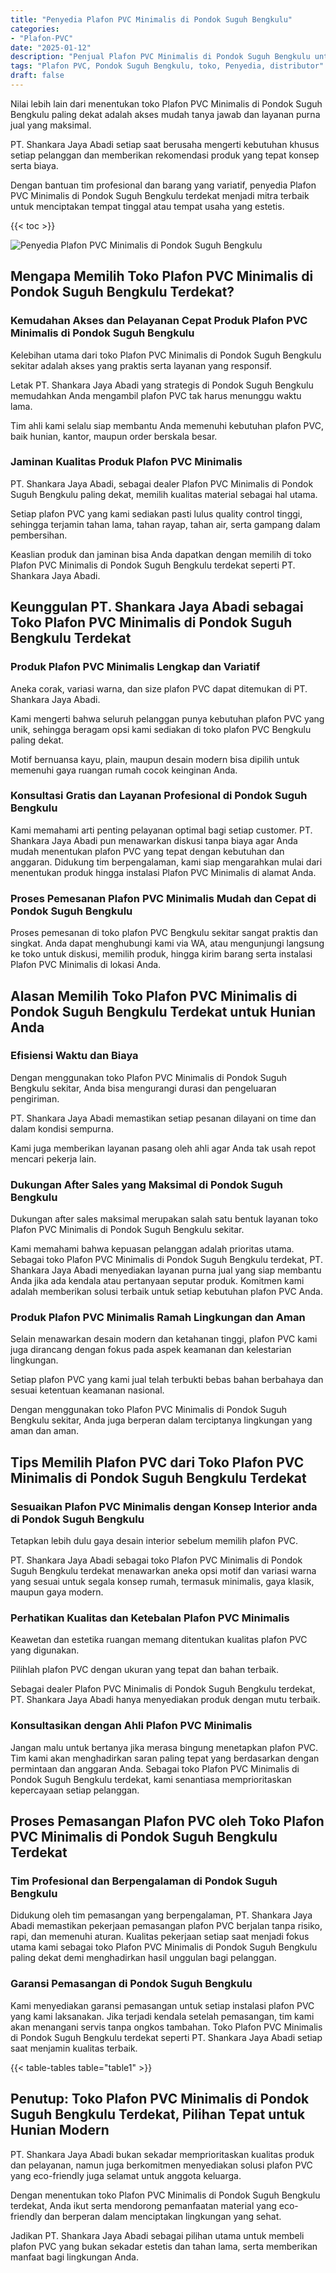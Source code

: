 ```yaml
---
title: "Penyedia Plafon PVC Minimalis di Pondok Suguh Bengkulu"
categories: 
- "Plafon-PVC"
date: "2025-01-12"
description: "Penjual Plafon PVC Minimalis di Pondok Suguh Bengkulu untuk rumah, perkantoran, serta toko. Produk terbaik, pilihan motif, pilihan warna menarik, beserta servis pemasangan oleh teknisi profesional dan kepastian resmi!|Layanan penjualan Plafon PVC Minimalis di Pondok Suguh Bengkulu bagi kebutuhan rumah, kantor, atau toko, dengan plafon berkualitas dan penempatan oleh teknisi berpengalaman serta garansi resmi.|Solusi Plafon PVC Minimalis di Pondok Suguh Bengkulu yang andal bagi rumah, perkantoran, dan gerai, dengan produk unggulan dan instalasi dikerjakan oleh tenaga ahli profesional dan garansi resmi.|Distribusi Plafon PVC Minimalis di Pondok Suguh Bengkulu untuk rumah, perkantoran, dan ritel, beserta plafon berkualitas dan instalasi oleh tim berpengalaman, lengkap beserta jaminan resmi.}"
tags: "Plafon PVC, Pondok Suguh Bengkulu, toko, Penyedia, distributor"
draft: false
---
```


Nilai lebih lain dari menentukan toko Plafon PVC Minimalis di Pondok Suguh Bengkulu paling dekat adalah akses mudah tanya jawab dan layanan purna jual yang maksimal.

PT. Shankara Jaya Abadi setiap saat berusaha mengerti kebutuhan khusus setiap pelanggan dan memberikan rekomendasi produk yang tepat konsep serta biaya.

Dengan bantuan tim profesional dan barang yang variatif, penyedia Plafon PVC Minimalis di Pondok Suguh Bengkulu terdekat menjadi mitra terbaik untuk menciptakan tempat tinggal atau tempat usaha yang estetis.

{{< toc >}}

![Penyedia Plafon PVC Minimalis di Pondok Suguh Bengkulu](/images/Plafon-PVC/Penyedia-Plafon-PVC-Minimalis-di-Pondok-Suguh-Bengkulu.png)


## Mengapa Memilih Toko Plafon PVC Minimalis di Pondok Suguh Bengkulu Terdekat?

### Kemudahan Akses dan Pelayanan Cepat Produk Plafon PVC Minimalis di Pondok Suguh Bengkulu

Kelebihan utama dari toko Plafon PVC Minimalis di Pondok Suguh Bengkulu sekitar adalah akses yang praktis serta layanan yang responsif.

Letak PT. Shankara Jaya Abadi yang strategis di Pondok Suguh Bengkulu memudahkan Anda mengambil plafon PVC tak harus menunggu waktu lama.

Tim ahli kami selalu siap membantu Anda memenuhi kebutuhan plafon PVC, baik hunian, kantor, maupun order berskala besar.

### Jaminan Kualitas Produk Plafon PVC Minimalis

PT. Shankara Jaya Abadi, sebagai dealer Plafon PVC Minimalis di Pondok Suguh Bengkulu paling dekat, memilih kualitas material sebagai hal utama.

Setiap plafon PVC yang kami sediakan pasti lulus quality control tinggi, sehingga terjamin tahan lama, tahan rayap, tahan air, serta gampang dalam pembersihan.

Keaslian produk dan jaminan bisa Anda dapatkan dengan memilih di toko Plafon PVC Minimalis di Pondok Suguh Bengkulu terdekat seperti PT. Shankara Jaya Abadi.

## Keunggulan PT. Shankara Jaya Abadi sebagai Toko Plafon PVC Minimalis di Pondok Suguh Bengkulu Terdekat

### Produk Plafon PVC Minimalis Lengkap dan Variatif

Aneka corak, variasi warna, dan size plafon PVC dapat ditemukan di PT. Shankara Jaya Abadi.

Kami mengerti bahwa seluruh pelanggan punya kebutuhan plafon PVC yang unik, sehingga beragam opsi kami sediakan di toko plafon PVC Bengkulu paling dekat.

Motif bernuansa kayu, plain, maupun desain modern bisa dipilih untuk memenuhi gaya ruangan rumah cocok keinginan Anda.

### Konsultasi Gratis dan Layanan Profesional di Pondok Suguh Bengkulu

Kami memahami arti penting pelayanan optimal bagi setiap customer. PT. Shankara Jaya Abadi pun menawarkan diskusi tanpa biaya agar Anda mudah menentukan plafon PVC yang tepat dengan kebutuhan dan anggaran. Didukung tim berpengalaman, kami siap mengarahkan mulai dari menentukan produk hingga instalasi Plafon PVC Minimalis di alamat Anda.

### Proses Pemesanan Plafon PVC Minimalis Mudah dan Cepat di Pondok Suguh Bengkulu

Proses pemesanan di toko plafon PVC Bengkulu sekitar sangat praktis dan singkat. Anda dapat menghubungi kami via WA, atau mengunjungi langsung ke toko untuk diskusi, memilih produk, hingga kirim barang serta instalasi Plafon PVC Minimalis di lokasi Anda.

## Alasan Memilih Toko Plafon PVC Minimalis di Pondok Suguh Bengkulu Terdekat untuk Hunian Anda

### Efisiensi Waktu dan Biaya

Dengan menggunakan toko Plafon PVC Minimalis di Pondok Suguh Bengkulu sekitar, Anda bisa mengurangi durasi dan pengeluaran pengiriman.

PT. Shankara Jaya Abadi memastikan setiap pesanan dilayani on time dan dalam kondisi sempurna.

Kami juga memberikan layanan pasang oleh ahli agar Anda tak usah repot mencari pekerja lain.

### Dukungan After Sales yang Maksimal di Pondok Suguh Bengkulu

Dukungan after sales maksimal merupakan salah satu bentuk layanan toko Plafon PVC Minimalis di Pondok Suguh Bengkulu sekitar.

Kami memahami bahwa kepuasan pelanggan adalah prioritas utama. Sebagai toko Plafon PVC Minimalis di Pondok Suguh Bengkulu terdekat, PT. Shankara Jaya Abadi menyediakan layanan purna jual yang siap membantu Anda jika ada kendala atau pertanyaan seputar produk. Komitmen kami adalah memberikan solusi terbaik untuk setiap kebutuhan plafon PVC Anda.

### Produk Plafon PVC Minimalis Ramah Lingkungan dan Aman

Selain menawarkan desain modern dan ketahanan tinggi, plafon PVC kami juga dirancang dengan fokus pada aspek keamanan dan kelestarian lingkungan.

Setiap plafon PVC yang kami jual telah terbukti bebas bahan berbahaya dan sesuai ketentuan keamanan nasional.

Dengan menggunakan toko Plafon PVC Minimalis di Pondok Suguh Bengkulu sekitar, Anda juga berperan dalam terciptanya lingkungan yang aman dan aman.

## Tips Memilih Plafon PVC dari Toko Plafon PVC Minimalis di Pondok Suguh Bengkulu Terdekat

### Sesuaikan Plafon PVC Minimalis dengan Konsep Interior anda di Pondok Suguh Bengkulu

Tetapkan lebih dulu gaya desain interior sebelum memilih plafon PVC.

PT. Shankara Jaya Abadi sebagai toko Plafon PVC Minimalis di Pondok Suguh Bengkulu terdekat menawarkan aneka opsi motif dan variasi warna yang sesuai untuk segala konsep rumah, termasuk minimalis, gaya klasik, maupun gaya modern.

### Perhatikan Kualitas dan Ketebalan Plafon PVC Minimalis

Keawetan dan estetika ruangan memang ditentukan kualitas plafon PVC yang digunakan.

Pilihlah plafon PVC dengan ukuran yang tepat dan bahan terbaik.

Sebagai dealer Plafon PVC Minimalis di Pondok Suguh Bengkulu terdekat, PT. Shankara Jaya Abadi hanya menyediakan produk dengan mutu terbaik.

### Konsultasikan dengan Ahli Plafon PVC Minimalis

Jangan malu untuk bertanya jika merasa bingung menetapkan plafon PVC. Tim kami akan menghadirkan saran paling tepat yang berdasarkan dengan permintaan dan anggaran Anda. Sebagai toko Plafon PVC Minimalis di Pondok Suguh Bengkulu terdekat, kami senantiasa memprioritaskan kepercayaan setiap pelanggan.

## Proses Pemasangan Plafon PVC oleh Toko Plafon PVC Minimalis di Pondok Suguh Bengkulu Terdekat

### Tim Profesional dan Berpengalaman di Pondok Suguh Bengkulu

Didukung oleh tim pemasangan yang berpengalaman, PT. Shankara Jaya Abadi memastikan pekerjaan pemasangan plafon PVC berjalan tanpa risiko, rapi, dan memenuhi aturan. Kualitas pekerjaan setiap saat menjadi fokus utama kami sebagai toko Plafon PVC Minimalis di Pondok Suguh Bengkulu paling dekat demi menghadirkan hasil unggulan bagi pelanggan.

### Garansi Pemasangan di Pondok Suguh Bengkulu

Kami menyediakan garansi pemasangan untuk setiap instalasi plafon PVC yang kami laksanakan. Jika terjadi kendala setelah pemasangan, tim kami akan menangani servis tanpa ongkos tambahan. Toko Plafon PVC Minimalis di Pondok Suguh Bengkulu terdekat seperti PT. Shankara Jaya Abadi setiap saat menjamin kualitas terbaik.

{{< table-tables table="table1" >}}

## Penutup: Toko Plafon PVC Minimalis di Pondok Suguh Bengkulu Terdekat, Pilihan Tepat untuk Hunian Modern

PT. Shankara Jaya Abadi bukan sekadar memprioritaskan kualitas produk dan pelayanan, namun juga berkomitmen menyediakan solusi plafon PVC yang eco-friendly juga selamat untuk anggota keluarga.

Dengan menentukan toko Plafon PVC Minimalis di Pondok Suguh Bengkulu terdekat, Anda ikut serta mendorong pemanfaatan material yang eco-friendly dan berperan dalam menciptakan lingkungan yang sehat.

Jadikan PT. Shankara Jaya Abadi sebagai pilihan utama untuk membeli plafon PVC yang bukan sekadar estetis dan tahan lama, serta memberikan manfaat bagi lingkungan Anda.